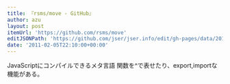 ```yaml
---
title: 『rsms/move - GitHub』
author: azu
layout: post
itemUrl: 'https://github.com/rsms/move'
editJSONPath: 'https://github.com/jser/jser.info/edit/gh-pages/data/2011/02/index.json'
date: '2011-02-05T22:10:00+00:00'
---
```

JavaScriptにコンパイルできるメタ言語
関数を^で表せたり、export,importな機能がある。
